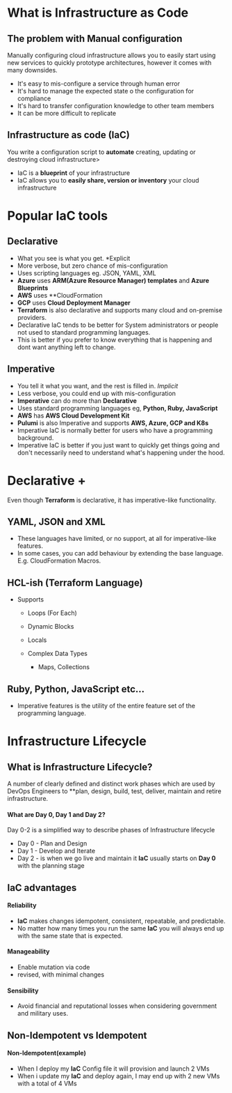 # What is Infrastructure as Code
## The problem with Manual configuration
Manually configuring cloud infrastructure allows you to easily start using new services to quickly prototype architectures, however it comes with many downsides.
- It's easy to mis-configure a service through human error
- It's hard to manage the expected state o the configuration for compliance
- It's hard to transfer configuration knowledge to other team members
- It can be more difficult to replicate

## Infrastructure as code (**IaC**)
You write a configuration script to **automate** creating, updating or destroying cloud infrastructure>
- IaC is a **blueprint** of your infrastructure
- IaC allows you to **easily share, version or inventory** your cloud infrastructure

# Popular IaC tools

## Declarative
- What you see is what you get. *Explicit
- More verbose, but zero chance of mis-configuration
- Uses scripting languages eg. JSON, YAML, XML
- **Azure** uses **ARM(Azure Resource Manager) templates** and **Azure Blueprints**
- **AWS** uses **CloudFormation
- **GCP** uses **Cloud Deployment Manager**
- **Terraform** is also declarative and supports many cloud and on-premise providers.
- Declarative IaC tends to be better for System administrators or people not used to standard programming languages.
- This is better if you prefer to know everything that is happening and dont want anything left to change.

## Imperative
- You tell it what you want, and the rest is filled in. *Implicit*
- Less verbose, you could end up with mis-configuration
- **Imperative** can do more than **Declarative**
- Uses standard programming languages eg, **Python, Ruby, JavaScript**
- **AWS** has **AWS Cloud Development Kit**
- **Pulumi** is also Imperative and supports **AWS, Azure, GCP and K8s**
- Imperative IaC is normally better for users who have a programming background.
- Imperative IaC is better if you just want to quickly get things going and don't necessarily need to understand what's happening under the hood.

# Declarative +

Even though **Terraform** is declarative, it has imperative-like functionality.
## **YAML, JSON and XML** 
- These languages have limited, or no support, at all for imperative-like features.
- In some cases, you can add behaviour by extending the base language. E.g. CloudFormation Macros.

## HCL-ish (Terraform Language)
- Supports
	- Loops (For Each)
	- Dynamic Blocks
	- Locals

	- Complex Data Types
		- Maps, Collections

## **Ruby, Python, JavaScript etc...**
- Imperative features is the utility of the entire feature set of the programming language.

# Infrastructure Lifecycle

## What is Infrastructure Lifecycle?
A number of clearly defined and distinct work phases which are used by DevOps Engineers to **plan, design, build, test, deliver, maintain and retire infrastructure.

#### What are Day 0, Day 1 and Day 2?
Day 0-2 is a simplified way to describe phases of Infrastructure lifecycle
- Day 0 - Plan and Design
- Day 1 - Develop and Iterate
- Day 2 - is when we go live and maintain it
**IaC** usually starts on **Day 0** with the planning stage

## IaC advantages

#### Reliability
- **IaC** makes changes idempotent, consistent, repeatable, and predictable.
- No matter how many times you run the same **IaC** you will always end up with the same state that is expected.

#### Manageability
- Enable mutation via code
- revised, with minimal changes

#### Sensibility
- Avoid financial and reputational losses when considering government and military uses.

## Non-Idempotent vs Idempotent

####  Non-Idempotent(example)
- When I deploy my **IaC** Config file it will provision and launch 2 VMs
- When i update my **IaC** and deploy again, I may end up with 2 new VMs with a total of 4 VMs

